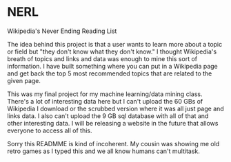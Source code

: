 # NERL
Wikipedia's Never Ending Reading List

The idea behind this project is that a user wants to learn more about a topic or field but "they don't know what they don't know." I thought Wikipedia's breath of topics and links and data was enough to mine this sort of information. I have built something where you can put in a Wikipedia page and get back the top 5 most recommended topics that are related to the given page.

This was my final project for my machine learning/data mining class. There's a lot of interesting data here but I can't upload the 60 GBs of Wikipedia I download or the scrubbed version where it was all just page and links data. I also can't upload the 9 GB sql database with all of that and other interesting data. I will be releasing a website in the future that allows everyone to access all of this.

Sorry this READMME is kind of incoherent. My cousin was showing me old retro games as I typed this and we all know humans can't multitask.
